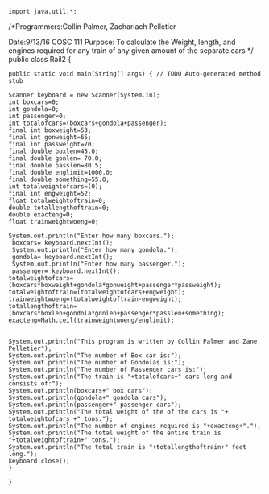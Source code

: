	import java.util.*;

/*Programmers:Collin Palmer, Zachariach Pelletier

Date:9/13/16
COSC 111
Purpose: To calculate the Weight, length, and engines required for any
train of any given amount of the separate cars */ public class Rail2 
    {

    public static void main(String[] args) { // TODO Auto-generated method stub

    Scanner keyboard = new Scanner(System.in);
    int boxcars=0;
    int gondola=0;
    int passenger=0;
 	int totalofcars=(boxcars+gondola+passenger);
 	final int boxweight=53;
 	final int gonweight=65;
 	final int passweight=70;
 	final double boxlen=45.0;
 	final double gonlen= 70.0;
 	final double passlen=80.5;
 	final double englimit=1000.0;
 	final double something=55.0;
 	int totalweightofcars=(0);
 	final int engweight=52;
 	float totalweightoftrain=0;
 	double totallengthoftrain=0;
 	double exacteng=0;
 	float trainweightwoeng=0;
 	
 	System.out.println("Enter how many boxcars.");
	 boxcars= keyboard.nextInt();
	 System.out.println("Enter how many gondola.");
 	 gondola= keyboard.nextInt();
 	 System.out.println("Enter how many passenger.");
 	 passenger= keyboard.nextInt();
 	totalweightofcars=(boxcars*boxweight+gondola*gonweight+passenger*passweight);
    totalweightoftrain=(totalweightofcars+engweight);
    trainweightwoeng=(totalweightoftrain-engweight);
    totallengthoftrain=(boxcars*boxlen+gondola*gonlen+passenger*passlen+something);
    exacteng=Math.ceil(trainweightwoeng/englimit);
 	
    
    System.out.println("This program is written by Collin Palmer and Zane Pelletier");
 	System.out.println("The number of Box car is:");
 	System.out.println("The number of Gondolas is:");
 	System.out.println("The number of Passenger cars is:");
 	System.out.println("The train is "+totalofcars+" cars long and consists of:");
 	System.out.println(boxcars+" box cars");
	System.out.println(gondola+" gondola cars");
	System.out.println(passenger+" passenger cars");
	System.out.println("The total weight of the of the cars is "+ totalweightofcars +" tons.");
	System.out.println("The number of engines required is "+exacteng+".");
	System.out.println("The total weight of the entire train is "+totalweightoftrain+" tons.");
	System.out.println("The total train is "+totallengthoftrain+" feet long.");
	keyboard.close();
    }

    }
